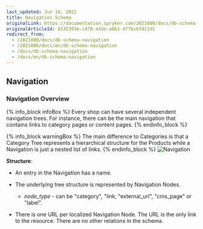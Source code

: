 ```yaml
---
last_updated: Jun 16, 2021
title: Navigation Schema
originalLink: https://documentation.spryker.com/2021080/docs/db-schema-navigation
originalArticleId: b535393e-c478-443e-a0b1-477bc6fd21d1
redirect_from:
  - /2021080/docs/db-schema-navigation
  - /2021080/docs/en/db-schema-navigation
  - /docs/db-schema-navigation
  - /docs/en/db-schema-navigation
---
```


## Navigation

### Navigation Overview

{% info_block infoBox %}
Every shop can have several independent navigation trees. For instance, there can be the main navigation that contains links to category pages or content pages.
{% endinfo_block %}

{% info_block warningBox %}
The main difference to Categories is that a Category Tree represents a hierarchical structure for the Products while a Navigation is just a nested list of links.
{% endinfo_block %}
![Navigation](https://spryker.s3.eu-central-1.amazonaws.com/docs/Developer+Guide/Database+Schema+Guide/Navigation+Schema/navigation.png)

**Structure**:

* An entry in the Navigation has a name.
* The underlying tree structure is represented by Navigation Nodes.

  - *node_type* - can be "category", "link, "external_url", "cms_page" or "label".

* There is one URL per localized Navigation Node. The URL is the only link to the resource. There are no other relations in the schema.
